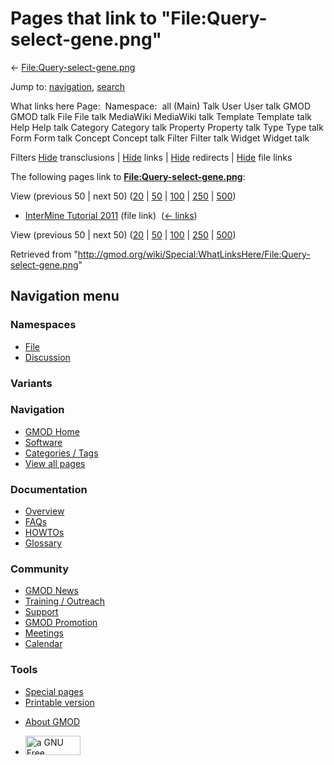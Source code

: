 <div id="mw-page-base" class="noprint">

</div>

<div id="mw-head-base" class="noprint">

</div>

<div id="content" class="mw-body" role="main">

<span id="top"></span>

<div id="mw-js-message" style="display:none;">

</div>



# <span dir="auto">Pages that link to "File:Query-select-gene.png"</span>

<div id="bodyContent">

<div id="contentSub">

←
[File:Query-select-gene.png](/wiki/File:Query-select-gene.png "File:Query-select-gene.png")

</div>

<div id="jump-to-nav" class="mw-jump">

Jump to: [navigation](#mw-navigation), [search](#p-search)

</div>

<div id="mw-content-text">

What links here Page:  Namespace:  all (Main) Talk User User talk GMOD
GMOD talk File File talk MediaWiki MediaWiki talk Template Template talk
Help Help talk Category Category talk Property Property talk Type Type
talk Form Form talk Concept Concept talk Filter Filter talk Widget
Widget talk

Filters
[Hide](/mediawiki/index.php?title=Special:WhatLinksHere/File:Query-select-gene.png&hidetrans=1 "Special:WhatLinksHere/File:Query-select-gene.png")
transclusions \|
[Hide](/mediawiki/index.php?title=Special:WhatLinksHere/File:Query-select-gene.png&hidelinks=1 "Special:WhatLinksHere/File:Query-select-gene.png")
links \|
[Hide](/mediawiki/index.php?title=Special:WhatLinksHere/File:Query-select-gene.png&hideredirs=1 "Special:WhatLinksHere/File:Query-select-gene.png")
redirects \|
[Hide](/mediawiki/index.php?title=Special:WhatLinksHere/File:Query-select-gene.png&hideimages=1 "Special:WhatLinksHere/File:Query-select-gene.png")
file links

The following pages link to
**[File:Query-select-gene.png](/wiki/File:Query-select-gene.png "File:Query-select-gene.png")**:

View (previous 50 \| next 50)
([20](/mediawiki/index.php?title=Special:WhatLinksHere/File:Query-select-gene.png&limit=20 "Special:WhatLinksHere/File:Query-select-gene.png")
\|
[50](/mediawiki/index.php?title=Special:WhatLinksHere/File:Query-select-gene.png&limit=50 "Special:WhatLinksHere/File:Query-select-gene.png")
\|
[100](/mediawiki/index.php?title=Special:WhatLinksHere/File:Query-select-gene.png&limit=100 "Special:WhatLinksHere/File:Query-select-gene.png")
\|
[250](/mediawiki/index.php?title=Special:WhatLinksHere/File:Query-select-gene.png&limit=250 "Special:WhatLinksHere/File:Query-select-gene.png")
\|
[500](/mediawiki/index.php?title=Special:WhatLinksHere/File:Query-select-gene.png&limit=500 "Special:WhatLinksHere/File:Query-select-gene.png"))

- [InterMine Tutorial
  2011](/wiki/InterMine_Tutorial_2011 "InterMine Tutorial 2011") (file
  link) ‎ <span class="mw-whatlinkshere-tools">([←
  links](/mediawiki/index.php?title=Special:WhatLinksHere&target=InterMine+Tutorial+2011 "Special:WhatLinksHere"))</span>

View (previous 50 \| next 50)
([20](/mediawiki/index.php?title=Special:WhatLinksHere/File:Query-select-gene.png&limit=20 "Special:WhatLinksHere/File:Query-select-gene.png")
\|
[50](/mediawiki/index.php?title=Special:WhatLinksHere/File:Query-select-gene.png&limit=50 "Special:WhatLinksHere/File:Query-select-gene.png")
\|
[100](/mediawiki/index.php?title=Special:WhatLinksHere/File:Query-select-gene.png&limit=100 "Special:WhatLinksHere/File:Query-select-gene.png")
\|
[250](/mediawiki/index.php?title=Special:WhatLinksHere/File:Query-select-gene.png&limit=250 "Special:WhatLinksHere/File:Query-select-gene.png")
\|
[500](/mediawiki/index.php?title=Special:WhatLinksHere/File:Query-select-gene.png&limit=500 "Special:WhatLinksHere/File:Query-select-gene.png"))

</div>

<div class="printfooter">

Retrieved from
"<http://gmod.org/wiki/Special:WhatLinksHere/File:Query-select-gene.png>"

</div>

<div id="catlinks" class="catlinks catlinks-allhidden">

</div>

<div class="visualClear">

</div>

</div>

</div>

<div id="mw-navigation">

## Navigation menu

<div id="mw-head">



<div id="left-navigation">

<div id="p-namespaces" class="vectorTabs" role="navigation"
aria-labelledby="p-namespaces-label">

### Namespaces

- <span id="ca-nstab-image"><a href="/wiki/File:Query-select-gene.png" accesskey="c"
  title="View the file page [c]">File</a></span>
- <span id="ca-talk"><a
  href="/mediawiki/index.php?title=File_talk:Query-select-gene.png&amp;action=edit&amp;redlink=1"
  accesskey="t"
  title="Discussion about the content page [t]">Discussion</a></span>

</div>

<div id="p-variants" class="vectorMenu emptyPortlet" role="navigation"
aria-labelledby="p-variants-label">

### 

### Variants[](#)

<div class="menu">

</div>

</div>

</div>

<div id="right-navigation">





</div>



</div>

</div>

</div>

<div id="mw-panel">

<div id="p-logo" role="banner">

<a href="/wiki/Main_Page"
style="background-image: url(http://gmod.org/images/GMOD-cogs.png);"
title="Visit the main page"></a>

</div>

<div id="p-Navigation" class="portal" role="navigation"
aria-labelledby="p-Navigation-label">

### Navigation

<div class="body">

- <span id="n-GMOD-Home">[GMOD Home](/wiki/Main_Page)</span>
- <span id="n-Software">[Software](/wiki/GMOD_Components)</span>
- <span id="n-Categories-.2F-Tags">[Categories /
  Tags](/wiki/Categories)</span>
- <span id="n-View-all-pages">[View all
  pages](/wiki/Special:AllPages)</span>

</div>

</div>

<div id="p-Documentation" class="portal" role="navigation"
aria-labelledby="p-Documentation-label">

### Documentation

<div class="body">

- <span id="n-Overview">[Overview](/wiki/Overview)</span>
- <span id="n-FAQs">[FAQs](/wiki/Category:FAQ)</span>
- <span id="n-HOWTOs">[HOWTOs](/wiki/Category:HOWTO)</span>
- <span id="n-Glossary">[Glossary](/wiki/Glossary)</span>

</div>

</div>

<div id="p-Community" class="portal" role="navigation"
aria-labelledby="p-Community-label">

### Community

<div class="body">

- <span id="n-GMOD-News">[GMOD News](/wiki/GMOD_News)</span>
- <span id="n-Training-.2F-Outreach">[Training /
  Outreach](/wiki/Training_and_Outreach)</span>
- <span id="n-Support">[Support](/wiki/Support)</span>
- <span id="n-GMOD-Promotion">[GMOD
  Promotion](/wiki/GMOD_Promotion)</span>
- <span id="n-Meetings">[Meetings](/wiki/Meetings)</span>
- <span id="n-Calendar">[Calendar](/wiki/Calendar)</span>

</div>

</div>

<div id="p-tb" class="portal" role="navigation"
aria-labelledby="p-tb-label">

### Tools

<div class="body">

- <span id="t-specialpages"><a href="/wiki/Special:SpecialPages" accesskey="q"
  title="A list of all special pages [q]">Special pages</a></span>
- <span id="t-print"><a
  href="/mediawiki/index.php?title=Special:WhatLinksHere/File:Query-select-gene.png&amp;printable=yes"
  rel="alternate" accesskey="p"
  title="Printable version of this page [p]">Printable version</a></span>

</div>

</div>

</div>

</div>

<div id="footer" role="contentinfo">

- <span id="footer-places-about">[About
  GMOD](/wiki/GMOD:About "GMOD:About")</span>

<!-- -->

- <span id="footer-copyrightico">[<img src="http://www.gnu.org/graphics/gfdl-logo-small.png" width="88"
  height="31" alt="a GNU Free Documentation License" />](http://www.gnu.org/licenses/fdl-1.3.html)</span>




</div>

